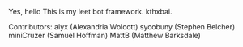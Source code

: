 Yes, hello
This is my leet bot framework.
kthxbai.

Contributors:
alyx (Alexandria Wolcott)
sycobuny (Stephen Belcher)
miniCruzer (Samuel Hoffman)
MattB (Matthew Barksdale)
